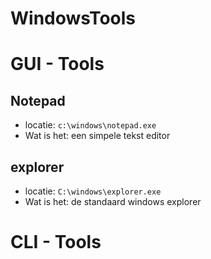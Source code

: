# WindowsTools
# GUI - Tools

## Notepad
- locatie: `c:\windows\notepad.exe`
- Wat is het: een simpele tekst editor
 
## explorer
- locatie: `C:\windows\explorer.exe`
- Wat is het: de standaard windows explorer

# CLI - Tools
